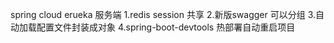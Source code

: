 
spring cloud erueka 服务端
1.redis session 共享
2.新版swagger 可以分组
3.自动加载配置文件封装成对象
4.spring-boot-devtools 热部署自动重启项目
